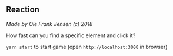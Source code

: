 ## Reaction

_Made by Ole Frank Jensen (c) 2018_

How fast can you find a specific element and click it?

`yarn start` to start game (open `http://localhost:3000` in browser)
